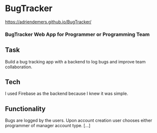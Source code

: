 # BugTracker

https://adriendemers.github.io/BugTracker/

### BugTracker Web App for Programmer or Programming Team

## Task
Build a bug tracking app with a backend to log bugs and improve team collaboration.

## Tech
I used Firebase as the backend because I knew it was simple.

## Functionality
Bugs are logged by the users. Upon account creation user chooses either programmer of manager account type. [...]
